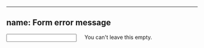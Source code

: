 
---
name: Form error message
---
<form>
  <div class="row">
    <div class="columns five">
      <input type="text" class="text-input input-error"/>
      <label class="label-error">You can&apos;t leave this empty.</label>
    </div>
  </div>
</form>